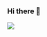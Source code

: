### Hi there 👋

<!-- 
**aka-trip/aka-trip** is a ✨ _special_ ✨ repository because its `README.md` (this file) appears on your GitHub profile.

Here are some ideas to get you started:

- 🔭 I’m currently working on ...
- 🌱 I’m currently learning ...
- 👯 I’m looking to collaborate on ...
- 🤔 I’m looking for help with ...
- 💬 Ask me about ...
- 📫 How to reach me: ...
- 😄 Pronouns: ...
- ⚡ Fun fact: ...
 -->
 <img src= "https://github-readme-stats.vercel.app/api?username=aka-trip&&show_icons=true&title_color=ffffff&icon_color=bb2acf&text_color=daf7dc&bg_color=151515">
